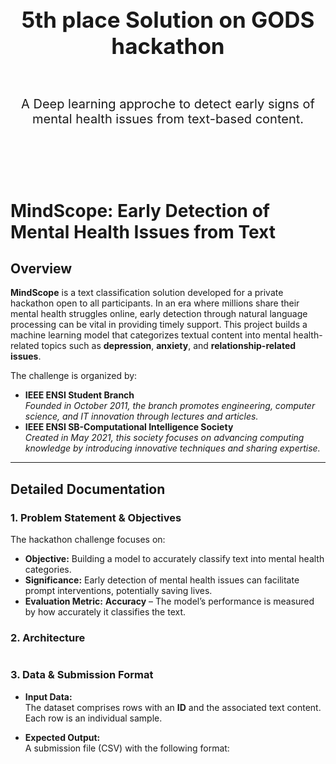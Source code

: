 <div align="center">


</div>

<!-- PROJECT LOGO -->
<br />
<div align="center">
    <h1 style="font-size:35px">5th place Solution on GODS hackathon</h1>
    <br>
    <p style="font-size:20px" align="center">
        A Deep learning approche to detect early signs of mental health issues from text-based content.
    <br>
    <br>

  </p>
  <br><br>
  <a href="https://github.com/garyhost2/MentalHealthTextClassification">
   
  </a>
</div>

# MindScope: Early Detection of Mental Health Issues from Text

## Overview
**MindScope** is a text classification solution developed for a private hackathon open to all participants. In an era where millions share their mental health struggles online, early detection through natural language processing can be vital in providing timely support. This project builds a machine learning model that categorizes textual content into mental health-related topics such as **depression**, **anxiety**, and **relationship-related issues**.

The challenge is organized by:
- **IEEE ENSI Student Branch**  
  *Founded in October 2011, the branch promotes engineering, computer science, and IT innovation through lectures and articles.*
- **IEEE ENSI SB-Computational Intelligence Society**  
  *Created in May 2021, this society focuses on advancing computing knowledge by introducing innovative techniques and sharing expertise.*

---

## Detailed Documentation

### 1. Problem Statement & Objectives
The hackathon challenge focuses on:
- **Objective:** Building a model to accurately classify text into mental health categories.
- **Significance:** Early detection of mental health issues can facilitate prompt interventions, potentially saving lives.
- **Evaluation Metric:** **Accuracy** – The model’s performance is measured by how accurately it classifies the text.
### 2. Architecture
<img href="https://i.postimg.cc/NFPwd7C8/Neuro-Pulse-AI-Powered-Mental-Wellness-Scanner.png">

### 3. Data & Submission Format
- **Input Data:**  
  The dataset comprises rows with an **ID** and the associated text content. Each row is an individual sample.
  
- **Expected Output:**  
  A submission file (CSV) with the following format:

